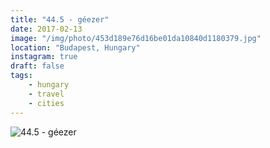 ```yaml
---
title: "44.5 - géezer"
date: 2017-02-13
image: "/img/photo/453d189e76d16be01da10840d1180379.jpg"
location: "Budapest, Hungary"
instagram: true
draft: false
tags:
    - hungary
    - travel
    - cities
---
```


![44.5 - géezer](/img/photo/453d189e76d16be01da10840d1180379.jpg)
